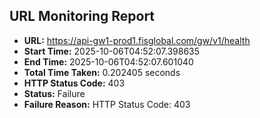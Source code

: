 ## URL Monitoring Report

- **URL:** https://api-gw1-prod1.fisglobal.com/gw/v1/health
- **Start Time:** 2025-10-06T04:52:07.398635
- **End Time:** 2025-10-06T04:52:07.601040
- **Total Time Taken:** 0.202405 seconds
- **HTTP Status Code:** 403
- **Status:** Failure
- **Failure Reason:** HTTP Status Code: 403
